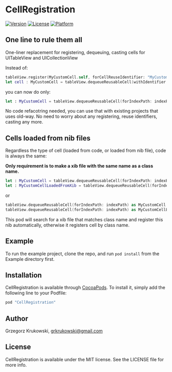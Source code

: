 # CellRegistration

[![Version](https://img.shields.io/cocoapods/v/CellRegistration.svg?style=flat)](http://cocoapods.org/pods/CellRegistration)
[![License](https://img.shields.io/cocoapods/l/CellRegistration.svg?style=flat)](http://cocoapods.org/pods/CellRegistration)
[![Platform](https://img.shields.io/cocoapods/p/CellRegistration.svg?style=flat)](http://cocoapods.org/pods/CellRegistration)

## One line to rule them all

One-liner replacement for registering, dequeuing, casting cells for UITableView and UICollectionView

Instead of:

```Swift
tableView.register(MyCustomCell.self, forCellReuseIdentifier: "MyCustomCell")
let cell : MyCustomCell = tableView.dequeueReusableCell(withIdentifier: "MyCustomCell", for: indexPath) as! MyCustomCell
```

you can now do only:

```Swift
let : MyCustomCell = tableView.dequeueReusableCell(forIndexPath: indexPath)
```

No code refacotring needed, you can use that with existing projects that uses old-way.
No need to worry about any registering, reuse identifiers, casting any more.

## Cells loaded from nib files

Regardless the type of cell (loaded from code, or loaded from nib file), code is always the same:

**Only requirement is to make a xib file with the same name as a class name.**

```Swift
let : MyCustomCell = tableView.dequeueReusableCell(forIndexPath: indexPath)
let : MyCustomCellLoadedFromXib = tableView.dequeueReusableCell(forIndexPath: indexPath)
```

or

```Swift
tableView.dequeueReusableCell(forIndexPath: indexPath) as MyCustomCell
tableView.dequeueReusableCell(forIndexPath: indexPath) as MyCustomCellLoadedFromXib
``` 
This pod will search for a xib file that matches class name and register this nib automatically, otherwise it registers cell by class name.

## Example

To run the example project, clone the repo, and run `pod install` from the Example directory first.

## Installation

CellRegistration is available through [CocoaPods](http://cocoapods.org). To install
it, simply add the following line to your Podfile:

```ruby
pod "CellRegistration"
```

## Author

Grzegorz Krukowski, grkrukowski@gmail.com

## License

CellRegistration is available under the MIT license. See the LICENSE file for more info.
